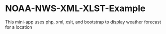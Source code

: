 # NOAA-NWS-XML-XLST-Example
This mini-app uses php, xml, xslt, and bootstrap to display weather forecast for a location
